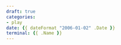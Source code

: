 ```yaml
---
draft: true
categories:
- play
date: {{ dateFormat "2006-01-02" .Date }}
terminal: {{ .Name }}
---
```

